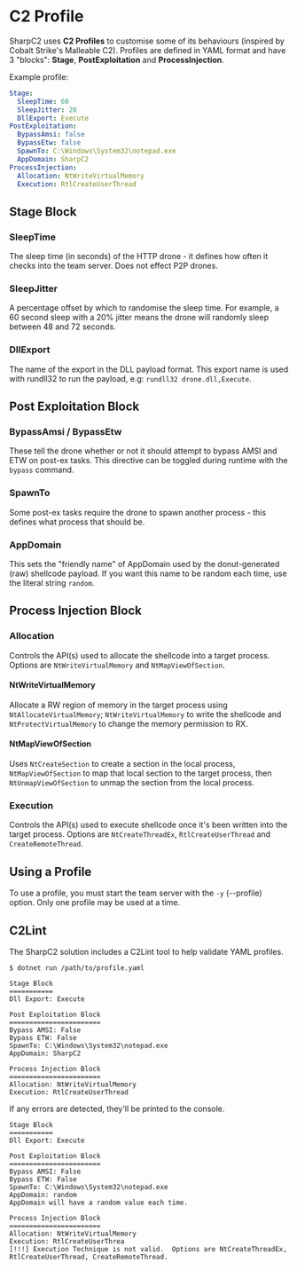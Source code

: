 # C2 Profile

SharpC2 uses **C2 Profiles** to customise some of its behaviours (inspired by Cobalt Strike's Malleable C2).  Profiles are defined in YAML format and have 3 "blocks": **Stage**, **PostExploitation** and **ProcessInjection**.

Example profile:

```yaml
Stage:
  SleepTime: 60
  SleepJitter: 20
  DllExport: Execute
PostExploitation:
  BypassAmsi: false
  BypassEtw: false
  SpawnTo: C:\Windows\System32\notepad.exe
  AppDomain: SharpC2
ProcessInjection:
  Allocation: NtWriteVirtualMemory
  Execution: RtlCreateUserThread
```

## Stage Block
### SleepTime
The sleep time (in seconds) of the HTTP drone - it defines how often it checks into the team server. Does not effect P2P drones.

### SleepJitter
A percentage offset by which to randomise the sleep time. For example, a 60 second sleep with a 20% jitter means the drone will randomly sleep between 48 and 72 seconds.

### DllExport
The name of the export in the DLL payload format.  This export name is used with rundll32 to run the payload, e.g: `rundll32 drone.dll,Execute`.

## Post Exploitation Block
### BypassAmsi / BypassEtw
These tell the drone whether or not it should attempt to bypass AMSI and ETW on post-ex tasks.  This directive can be toggled during runtime with the `bypass` command.

### SpawnTo
Some post-ex tasks require the drone to spawn another process - this defines what process that should be.

### AppDomain
This sets the "friendly name" of AppDomain used by the donut-generated (raw) shellcode payload. If you want this name to be random each time, use the literal string `random`.

## Process Injection Block
### Allocation
Controls the API(s) used to allocate the shellcode into a target process.  Options are `NtWriteVirtualMemory` and `NtMapViewOfSection`.

#### NtWriteVirtualMemory
Allocate a RW region of memory in the target process using `NtAllocateVirtualMemory`; `NtWriteVirtualMemory` to write the shellcode and `NtProtectVirtualMemory` to change the memory permission to RX.

#### NtMapViewOfSection
Uses `NtCreateSection` to create a section in the local process, `NtMapViewOfSection` to map that local section to the target process, then `NtUnmapViewOfSection` to unmap the section from the local process.

### Execution
Controls the API(s) used to execute shellcode once it's been written into the target process.  Options are `NtCreateThreadEx`, `RtlCreateUserThread` and `CreateRemoteThread`.

## Using a Profile
To use a profile, you must start the team server with the `-y` (--profile) option.  Only one profile may be used at a time.

## C2Lint
The SharpC2 solution includes a C2Lint tool to help validate YAML profiles.

```
$ dotnet run /path/to/profile.yaml

Stage Block
===========
Dll Export: Execute

Post Exploitation Block
=======================
Bypass AMSI: False
Bypass ETW: False
SpawnTo: C:\Windows\System32\notepad.exe
AppDomain: SharpC2

Process Injection Block
=======================
Allocation: NtWriteVirtualMemory
Execution: RtlCreateUserThread
```

If any errors are detected, they'll be printed to the console.

```
Stage Block
===========
Dll Export: Execute

Post Exploitation Block
=======================
Bypass AMSI: False
Bypass ETW: False
SpawnTo: C:\Windows\System32\notepad.exe
AppDomain: random
AppDomain will have a random value each time.

Process Injection Block
=======================
Allocation: NtWriteVirtualMemory
Execution: RtlCreateUserThrea
[!!!] Execution Technique is not valid.  Options are NtCreateThreadEx, RtlCreateUserThread, CreateRemoteThread.
```